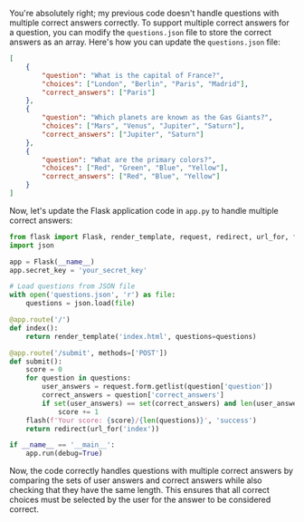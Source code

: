 You're absolutely right; my previous code doesn't handle questions with multiple correct answers correctly. To support multiple correct answers for a question, you can modify the `questions.json` file to store the correct answers as an array. Here's how you can update the `questions.json` file:

```json
[
    {
        "question": "What is the capital of France?",
        "choices": ["London", "Berlin", "Paris", "Madrid"],
        "correct_answers": ["Paris"]
    },
    {
        "question": "Which planets are known as the Gas Giants?",
        "choices": ["Mars", "Venus", "Jupiter", "Saturn"],
        "correct_answers": ["Jupiter", "Saturn"]
    },
    {
        "question": "What are the primary colors?",
        "choices": ["Red", "Green", "Blue", "Yellow"],
        "correct_answers": ["Red", "Blue", "Yellow"]
    }
]
```

Now, let's update the Flask application code in `app.py` to handle multiple correct answers:

```python
from flask import Flask, render_template, request, redirect, url_for, flash
import json

app = Flask(__name__)
app.secret_key = 'your_secret_key'

# Load questions from JSON file
with open('questions.json', 'r') as file:
    questions = json.load(file)

@app.route('/')
def index():
    return render_template('index.html', questions=questions)

@app.route('/submit', methods=['POST'])
def submit():
    score = 0
    for question in questions:
        user_answers = request.form.getlist(question['question'])
        correct_answers = question['correct_answers']
        if set(user_answers) == set(correct_answers) and len(user_answers) == len(correct_answers):
            score += 1
    flash(f'Your score: {score}/{len(questions)}', 'success')
    return redirect(url_for('index'))

if __name__ == '__main__':
    app.run(debug=True)
```

Now, the code correctly handles questions with multiple correct answers by comparing the sets of user answers and correct answers while also checking that they have the same length. This ensures that all correct choices must be selected by the user for the answer to be considered correct.